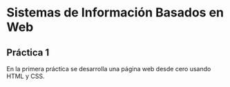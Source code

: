 

# Sistemas de Información Basados en Web

## Práctica 1

En la primera práctica se desarrolla una página web desde cero usando HTML y CSS.
